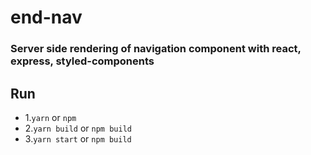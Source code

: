 # end-nav
### Server side rendering of navigation component with react, express, styled-components 

## Run
- 1.`yarn` or `npm`
- 2.`yarn build` or `npm build` 
- 3.`yarn start` or `npm build`
